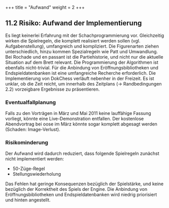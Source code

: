 +++
title = "Aufwand"
weight = 2
+++

## 11.2 Risiko: Aufwand der Implementierung
Es liegt keinerlei Erfahrung mit der Schachprogrammierung vor. Gleichzeitig wirken die Spielregeln, die komplett realisiert werden sollen (vgl. Aufgabenstellung), umfangreich und kompliziert. Die Figurenarten ziehen unterschiedlich, hinzu kommen Spezialregeln wie Patt und Umwandlung. Bei Rochade und en passant ist die Partiehistorie, und nicht nur die aktuelle Situation auf dem Brett relevant.
Die Programmierung der Algorithmen ist ebenfalls nicht-trivial. Für die Anbindung von Eröffnungsbibliotheken und Endspieldatenbanken ist eine umfangreiche Recherche erforderlich.
Die Implementierung von DokChess verläuft nebenher in der Freizeit. Es ist unklar, ob die Zeit reicht, um innerhalb des Zeitplans (→ Randbedingungen 2.2) vorzeigbare Ergebnisse zu präsentieren.

### Eventualfallplanung
Falls zu den Vorträgen in März und Mai 2011 keine lauffähige Fassung vorliegt, könnte eine Live-Demonstration entfallen. Der kostenlose Abendvortrag bei oose im März könnte sogar komplett abgesagt werden (Schaden: Image-Verlust).

### Risikominderung
Der Aufwand wird dadurch reduziert, dass folgende Spielregeln zunächst nicht implementiert werden:

- 50-Züge-Regel
- Stellungswiederholung

Das Fehlen hat geringe Konsequenzen bezüglich der Spielstärke, und keine bezüglich der Korrektheit des Spiels der Engine.
Die Anbindung von Eröffnungsbibliotheken und Endspieldatenbanken wird niedrig priorisiert und hinten angestellt.
